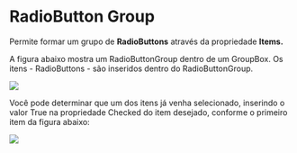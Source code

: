 # RadioButton Group

Permite formar um grupo de **RadioButtons** através da propriedade **Items.**

A figura abaixo mostra um RadioButtonGroup dentro de um GroupBox. Os itens - RadioButtons - são inseridos dentro do RadioButtonGroup.

![](http://www.gvinci.com.br/manual/radiobuttongroup1.png)

Você pode determinar que um dos itens já venha selecionado, inserindo o valor True na propriedade Checked do item desejado, conforme o primeiro item da figura abaixo:

![](http://www.gvinci.com.br/manual/radiobuttongroup2.png)

